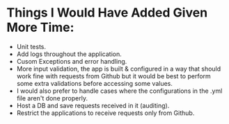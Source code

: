 # Things I Would Have Added Given More Time:
- Unit tests.
- Add logs throughout the application.
- Cusom Exceptions and error handling.
- More input validation, the app is built & configured in a way that should work fine with requests from Github but it would be best to perform some extra validations before accessing some values.
- I would also prefer to handle cases where the configurations in the .yml file aren't done properly.
-  Host a DB and save requests received in it (auditing).
- Restrict the applications to receive requests only from Github.
